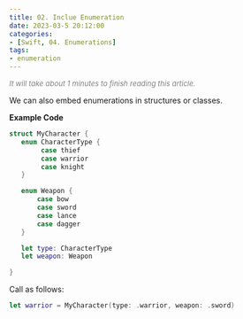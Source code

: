 ```yaml
---
title: 02. Inclue Enumeration
date: 2023-03-5 20:12:00
categories: 
- [Swift, 04. Enumerations]
tags:
- enumeration
---
```


<font color=gray size=2>*It will take about 1 minutes to finish reading this article.*</font>

We can also embed enumerations in structures or classes.

<strong>Example Code</strong>

```Swift
struct MyCharacter {
   enum CharacterType {
        case thief
        case warrior
        case knight
   }

   enum Weapon {
       case bow
       case sword
       case lance
       case dagger
   }

   let type: CharacterType
   let weapon: Weapon

}
```
Call as follows:
```Swift 
let warrior = MyCharacter(type: .warrior, weapon: .sword)
```




